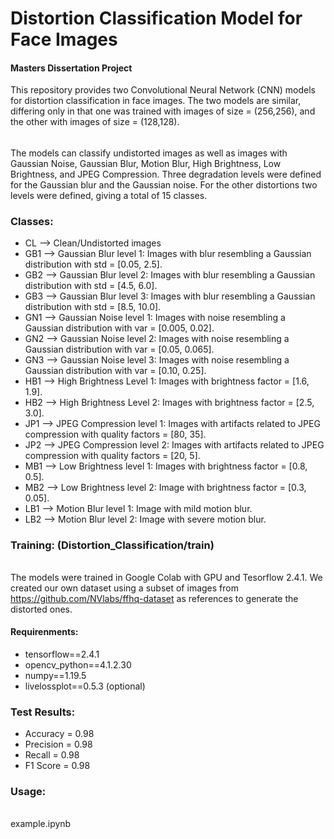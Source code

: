 # Distortion Classification Model for Face Images
#### Masters Dissertation Project
This repository provides two Convolutional Neural Network (CNN) models for distortion classification in face images. The two models are similar, differing only in that one was trained with images of size = (256,256), and the other with images of size = (128,128).
######
The models can classify undistorted images as well as images with Gaussian Noise, Gaussian Blur, Motion Blur, High Brightness, Low Brightness, and JPEG Compression. Three degradation levels were defined for the Gaussian blur and the Gaussian noise. For the other distortions two levels were defined, giving a total of 15 classes.

### **Classes:**
*   CL --> Clean/Undistorted images
*   GB1 --> Gaussian Blur level 1: Images with blur resembling a Gaussian distribution with std = [0.05, 2.5].
*   GB2 --> Gaussian Blur level 2: Images with blur resembling a Gaussian distribution with std = [4.5, 6.0].
*   GB3 --> Gaussian Blur level 3: Images with blur resembling a Gaussian distribution with std = [8.5, 10.0].
*   GN1 --> Gaussian Noise level 1: Images with noise resembling a Gaussian distribution with var = [0.005, 0.02].
*   GN2 --> Gaussian Noise level 2: Images with noise resembling a Gaussian distribution with var = [0.05, 0.065].
*   GN3 --> Gaussian Noise level 3: Images with noise resembling a Gaussian distribution with var = [0.10, 0.25].
*   HB1 --> High Brightness Level 1: Images with brightness factor = [1.6, 1.9].
*   HB2 --> High Brightness Level 2: Images with brightness factor = [2.5, 3.0].
*   JP1 --> JPEG Compression level 1: Images with artifacts related to JPEG compression with quality factors = [80, 35]. 
*   JP2 --> JPEG Compression level 2: Images with artifacts related to JPEG compression with quality factors = [20, 5].
*   MB1 --> Low Brightness level 1: Images with brightness factor = [0.8, 0.5].
*   MB2 --> Low Brightness level 2: Image with brightness factor = [0.3, 0.05].
*   LB1 --> Motion Blur level 1: Image with mild motion blur.
*   LB2 --> Motion Blur level 2: Image with severe motion blur.

### **Training:** (Distortion_Classification/train)
######
The models were trained in Google Colab with GPU and Tesorflow 2.4.1. We created our own dataset using a subset of images from https://github.com/NVlabs/ffhq-dataset as references to generate the distorted ones.
#### **Requirenments:**
*    tensorflow==2.4.1
*    opencv_python==4.1.2.30
*    numpy==1.19.5
*    livelossplot==0.5.3 (optional)
### **Test Results:**
*    Accuracy = 0.98
*    Precision = 0.98
*    Recall = 0.98
*    F1 Score = 0.98

### **Usage**:
######
example.ipynb
